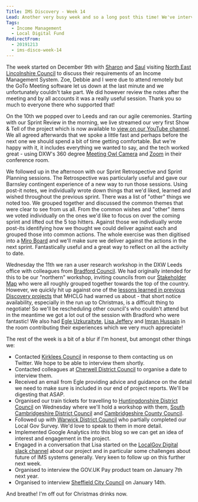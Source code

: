 ```yaml
---
Title: IMS Discovery - Week 14
Lead: Another very busy week and so a long post this time! We've interviewed, we've workshopped, we've reached out, we've analysed survey responses and we've scheduled future activities for all of those things and more.
Tags: 
  - Income Management
  - Local Digital Fund
RedirectFrom:
  - 20191213
  - ims-disco-week-14
---
```


The week started on December 9th with [Sharon](https://twitter.com/pixlz) and [Saul](https://twitter.com/saulcozens) visiting [North East Lincolnshire Council](https://www.nelincs.gov.uk/) to discuss their requirements of an Income Management System. Zoe, Debbie and I were due to attend remotely but the GoTo Meeting software let us down at the last minute and we unfortunately couldn't take part. We did however review the notes after the meeting and by all accounts it was a really useful session. Thank you so much to everyone there who supported that!

On the 10th we popped over to Leeds and ran our agile ceremonies. Starting with our Sprint Review in the morning, we live streamed our very first Show & Tell of the project which is now available to [view on our YouTube channel](https://youtu.be/w4-9LmNb0G0). We all agreed afterwards that we spoke a little fast and perhaps before the next one we should spend a bit of time getting comfortable. But we're happy with it, it includes everything we wanted to say, and the tech worked great - using DXW's 360 degree [Meeting Owl Camera](https://www.owllabs.com/meeting-owl) and [Zoom](https://zoom.us) in their conference room.

We followed up in the afternoon with our Sprint Retrospective and Sprint Planning sessions. The Retrospective was particularly useful and gave our Barnsley contingent experience of a new way to run those sessions. Using post-it notes, we individually wrote down things that we'd liked, learned and wished throughout the previous sprint. There was a list of "other" things we noted too. We grouped together and discussed the common themes that were clear to see from us all. From the common wishes and "other" items we voted individually on the ones we'd like to focus on over the coming sprint and lifted out the 5 top hitters. Against those we indivdiually wrote post-its identifying how we thought we could deliver against each and grouped those into common actions. The whole exercise was then digitised into a [Miro Board](https://miro.com/app/board/o9J_kvkMYm4=/) and we'll make sure we deliver against the actions in the next sprint. Fantastically useful and a great way to reflect on all the activity to date.

Wednesday the 11th we ran a user research workshop in the DXW Leeds office with colleagues from [Bradford Council](https://www.bradford.gov.uk/). We had originally intended for this to be our "northern" workshop, inviting councils from our [Stakeholder Map](https://miro.com/app/board/o9J_kwYo6Ak=/) who were all roughly grouped together towards the top of the country. However, we quickly hit up against one of the [lessons learned in previous Discovery projects](20190927) that MHCLG had warned us about - that short notice availability, especially in the run up to Christmas, is a difficult thing to negotiate! So we'll be rescheduling other council's who couldn't attend but in the meantime we got a lot out of the session with Bradford who were fantastic! We also had [Egle Uzkuraityte](https://twitter.com/egle_a_ieva), [Lisa Jeffery](https://twitter.com/lisajjeffery) and [Imran Hussain](https://twitter.com/ImHuYorks) in the room contributing their experiences which we very much appreciate!

The rest of the week is a bit of a blur if I'm honest, but amongst other things we:

* Contacted [Kirklees Council](https://www.kirklees.gov.uk/) in response to them contacting us on Twitter. We hope to be able to interview them shortly.
* Contacted colleagues at [Cherwell District Council](https://www.cherwell.gov.uk/) to organise a date to interview them.
* Received an email from Egle providing advice and guidance on the detail we need to make sure is included in our end of project reports. We'll be digesting that ASAP.
* Organised our train tickets for travelling to [Huntingdonshire District Council](https://www.huntingdonshire.gov.uk/) on Wednesday where we'll hold a workshop with them, [South Cambridgeshire District Council](https://www.scambs.gov.uk/) and [Cambridgeshire County Council](https://www.cambridgeshire.gov.uk/).
* Followed up with [Warwick District Council](https://www.warwickdc.gov.uk/) who partially completed our Local Gov Survey. We'd love to speak to them in more detail.
* Implemented Google Analytics into this blog so we can get an idea of interest and engagement in the project.
* Engaged in a conversation that Lisa started on the [LocalGov Digital slack channel](https://localdigital.slack.com/) about our project and in particular some challenges about future of IMS systems generally. Very keen to follow up on this further next week.
* Organised to interview the GOV.UK Pay product team on January 7th next year.
* Organised to interview [Sheffield City Council](https://www.sheffield.gov.uk/) on January 14th.

And breathe! I'm off out for Christmas drinks now.